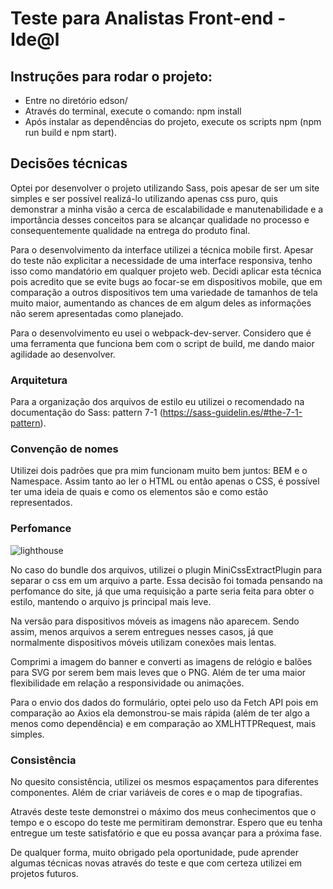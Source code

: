 # Teste para Analistas Front-end - Ide@l 

## Instruções para rodar o projeto:

- Entre no diretório edson/
- Através do terminal, execute o comando: npm install 
- Após instalar as dependências do projeto, execute os scripts npm
(npm run build e npm start).



## Decisões técnicas

Optei por desenvolver o projeto utilizando Sass, pois apesar de ser um site simples e ser possível realizá-lo utilizando apenas css puro, quis demonstrar a minha visão a cerca de escalabilidade e manutenabilidade e a importância desses conceitos para se alcançar qualidade no processo e consequentemente qualidade na entrega do produto final.

Para o desenvolvimento da interface utilizei a técnica mobile first. 
Apesar do teste não explicitar a necessidade de uma interface responsiva, tenho isso como mandatório em qualquer projeto web.
Decidi aplicar esta técnica pois acredito que se evite bugs ao focar-se em dispositivos mobile, que em comparação a outros dispositivos tem uma variedade de tamanhos de tela muito maior, aumentando as chances de em algum deles as informações não serem apresentadas como planejado.

Para o desenvolvimento eu usei o webpack-dev-server.
Considero que é uma ferramenta que funciona bem com o script de build, me dando maior agilidade ao desenvolver.

### Arquitetura

Para a organização dos arquivos de estilo eu utilizei o recomendado na documentação do Sass: pattern 7-1 (https://sass-guidelin.es/#the-7-1-pattern).


### Convenção de nomes

Utilizei dois padrões que pra mim funcionam muito bem juntos:
BEM e o Namespace. Assim tanto ao ler o HTML ou então apenas o CSS, é possível ter uma ideia de quais e como os elementos são e como estão representados.


### Perfomance

![lighthouse](https://user-images.githubusercontent.com/36284169/107690415-d8961a80-6c88-11eb-9363-848b154c6316.png)

No caso do bundle dos arquivos, utilizei o plugin MiniCssExtractPlugin para separar o css em um arquivo a parte. Essa decisão foi tomada pensando na perfomance do site, já que uma requisição a parte seria feita para obter o estilo, mantendo o arquivo js principal mais leve.

Na versão para dispositivos móveis as imagens não aparecem. 
Sendo assim, menos arquivos a serem entregues nesses casos, já que normalmente dispositivos móveis utilizam conexões mais lentas.

Comprimi a imagem do banner e converti as imagens de relógio e balões para SVG por serem bem mais leves que o PNG. Além de ter uma maior
flexibilidade em relação a responsividade ou animações.

Para o envio dos dados do formulário, optei pelo uso da Fetch API pois em comparação ao Axios ela demonstrou-se mais rápida (além de ter algo a menos como dependência) e em comparação ao XMLHTTPRequest, mais simples.

### Consistência

No quesito consistência, utilizei os mesmos espaçamentos para diferentes componentes.
Além de criar variáveis de cores e o map de tipografias.



Através deste teste demonstrei o máximo dos meus conhecimentos que o tempo e o escopo do teste me permitiram demonstrar.
Espero que eu tenha entregue um teste satisfatório e que eu possa avançar para a próxima fase. 

De qualquer forma, muito obrigado pela oportunidade, pude aprender algumas técnicas novas através do teste e que com certeza utilizei em projetos futuros.

